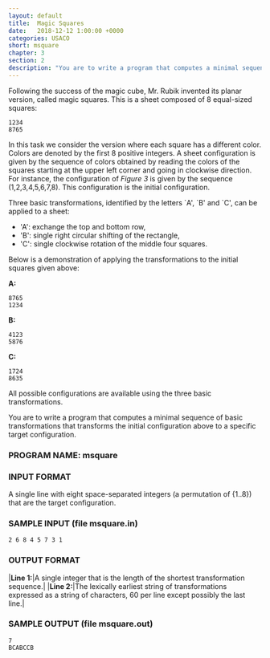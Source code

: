 ```yaml
---
layout: default
title:  Magic Squares
date:   2018-12-12 1:00:00 +0000
categories: USACO
short: msquare
chapter: 3
section: 2
description: "You are to write a program that computes a minimal sequence of basic transformations that transforms the initial configuration of a magic square with colors denoted by the first 8 positive integers to a specific target configuration."
---
```


Following the success of the magic cube, Mr. Rubik invented its planar version, called magic squares. This is a sheet composed of 8 equal-sized squares:

```
1234
8765
```

In this task we consider the version where each square has a different color. Colors are denoted by the first 8 positive integers. A sheet configuration is given by the sequence of colors obtained by reading the colors of the squares starting at the upper left corner and going in clockwise direction. For instance, the configuration of _Figure 3_ is given by the sequence (1,2,3,4,5,6,7,8). This configuration is the initial configuration.

Three basic transformations, identified by the letters \`A', \`B' and \`C', can be applied to a sheet:

*   'A': exchange the top and bottom row,
*   'B': single right circular shifting of the rectangle,
*   'C': single clockwise rotation of the middle four squares.

Below is a demonstration of applying the transformations to the initial squares given above:

**A:**

```
8765
1234
```


**B:**

```
4123
5876
```

**C:**

```
1724
8635
```

All possible configurations are available using the three basic transformations.

You are to write a program that computes a minimal sequence of basic transformations that transforms the initial configuration above to a specific target configuration.

### PROGRAM NAME: msquare

### INPUT FORMAT

A single line with eight space-separated integers (a permutation of {1..8}) that are the target configuration.

### SAMPLE INPUT (file msquare.in)

```
2 6 8 4 5 7 3 1
```

### OUTPUT FORMAT

|**Line 1:**|A single integer that is the length of the shortest transformation sequence.|
|**Line 2:**|The lexically earliest string of transformations expressed as a string of characters, 60 per line except possibly the last line.|

### SAMPLE OUTPUT (file msquare.out)

```
7
BCABCCB
```